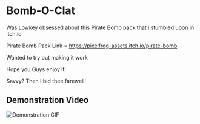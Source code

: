 # Bomb-O-Clat
Was Lowkey obsessed about this Pirate Bomb pack that i stumbled upon in itch.io 

Pirate Bomb Pack Link = https://pixelfrog-assets.itch.io/pirate-bomb

Wanted to try out making it work 

Hope you Guys enjoy it!

Savvy? Then I bid thee farewell!

## Demonstration Video
![Demonstration GIF](https://github.com/wtfHasi/Bomb-O-Clat/blob/main/bomboclat/assets/Pirate%20Bomb/Demo.gif)
